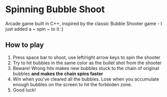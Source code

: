 # Spinning Bubble Shoot
Arcade game built in C++, inspired by the classic Bubble Shooter game - I just added a ~ spin ~ to it :)


## How to play
1. Press space bar to shoot, use left/right arrow keys to spin the shooter
2. Try to hit bubbles in the same color as the bullet shot from the shooter
3. Beware! Wrong hits makes new bubbles stuck to the chain of original bubbles **and makes the chain spins faster**
4. Win when you've cleared all the bubbles. Lose when you accumulate enough bubbles on the screen to hit the forbbiden zone.
5. Good luck!
